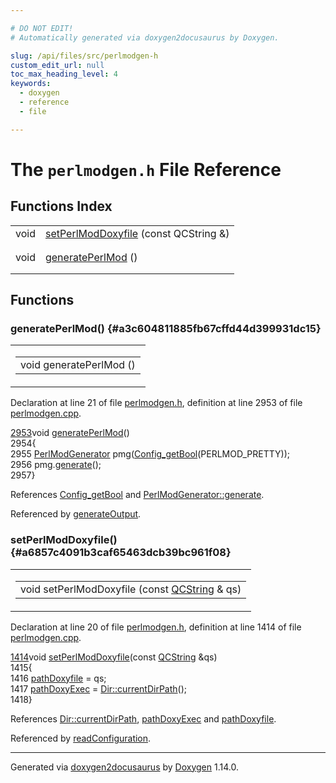 ```yaml
---

# DO NOT EDIT!
# Automatically generated via doxygen2docusaurus by Doxygen.

slug: /api/files/src/perlmodgen-h
custom_edit_url: null
toc_max_heading_level: 4
keywords:
  - doxygen
  - reference
  - file

---
```


<div class="doxyPage">

# The `perlmodgen.h` File Reference



## Functions Index

<table class="doxyMembersIndex">

<tr class="doxyMemberIndexItem">
<td class="doxyMemberIndexItemType" align="left" valign="top">void</td>
<td class="doxyMemberIndexItemName" align="left" valign="top"><a href="#a6857c4091b3caf65463dcb39bc961f08">setPerlModDoxyfile</a> (const QCString &amp;)</td>
</tr>
<tr class="doxyMemberIndexDescription">
<td class="doxyMemberIndexDescriptionLeft"></td>
<td class="doxyMemberIndexDescriptionRight">
</td>
</tr>
<tr class="doxyMemberIndexSeparator">
<td class="doxyMemberIndexSeparator" colspan="2"></td>
</tr>

<tr class="doxyMemberIndexItem">
<td class="doxyMemberIndexItemType" align="left" valign="top">void</td>
<td class="doxyMemberIndexItemName" align="left" valign="top"><a href="#a3c604811885fb67cffd44d399931dc15">generatePerlMod</a> ()</td>
</tr>
<tr class="doxyMemberIndexDescription">
<td class="doxyMemberIndexDescriptionLeft"></td>
<td class="doxyMemberIndexDescriptionRight">
</td>
</tr>
<tr class="doxyMemberIndexSeparator">
<td class="doxyMemberIndexSeparator" colspan="2"></td>
</tr>

</table>


<div class="doxySectionDef">

## Functions

### generatePerlMod() {#a3c604811885fb67cffd44d399931dc15}

<div class="doxyMemberItem">
<div class="doxyMemberProto">
<table class="doxyMemberLabels">
<tr class="doxyMemberLabels">
<td class="doxyMemberLabelsLeft">
<table class="doxyMemberName">
<tr>
<td class="doxyMemberName">void generatePerlMod ()</td>
</tr>
</table>
</td>
</tr>
</table>
</div>
<div class="doxyMemberDoc">



<p>Declaration at line 21 of file <a href="/web-doxygen/docs/api/files/src/perlmodgen-h">perlmodgen.h</a>, definition at line 2953 of file <a href="/web-doxygen/docs/api/files/src/perlmodgen-cpp">perlmodgen.cpp</a>.</p>


<div class="doxyProgramListing">

<div class="doxyCodeLine"><span class="doxyLineNumber"><a href="/web-doxygen/docs/api/files/src/perlmodgen-cpp/#a3c604811885fb67cffd44d399931dc15">2953</a></span><span class="doxyLineContent"><span class="doxyHighlightKeywordType">void</span><span class="doxyHighlight"> <a href="/web-doxygen/docs/api/files/src/perlmodgen-cpp/#a3c604811885fb67cffd44d399931dc15">generatePerlMod</a>()</span></span></div>
<div class="doxyCodeLine"><span class="doxyLineNumber">2954</span><span class="doxyLineContent"><span class="doxyHighlight">{</span></span></div>
<div class="doxyCodeLine"><span class="doxyLineNumber">2955</span><span class="doxyLineContent"><span class="doxyHighlight">  <a href="/web-doxygen/docs/api/classes/perlmodgenerator">PerlModGenerator</a> pmg(<a href="/web-doxygen/docs/api/files/src/config-h/#a5373d0332a31f16ad7a42037733e8c79">Config_getBool</a>(PERLMOD_PRETTY));</span></span></div>
<div class="doxyCodeLine"><span class="doxyLineNumber">2956</span><span class="doxyLineContent"><span class="doxyHighlight">  pmg.<a href="/web-doxygen/docs/api/classes/perlmodgenerator/#af6bb93beb1eac9b861832d368ffad291">generate</a>();</span></span></div>
<div class="doxyCodeLine"><span class="doxyLineNumber">2957</span><span class="doxyLineContent"><span class="doxyHighlight">}</span></span></div>

</div>


<p>References <a href="/web-doxygen/docs/api/files/src/config-h/#a5373d0332a31f16ad7a42037733e8c79">Config_getBool</a> and <a href="/web-doxygen/docs/api/classes/perlmodgenerator/#af6bb93beb1eac9b861832d368ffad291">PerlModGenerator::generate</a>.</p>


<p>Referenced by <a href="/web-doxygen/docs/api/files/src/doxygen-cpp/#a3efb8cd50f4362e3d58e72febfb872fa">generateOutput</a>.</p>

</div>
</div>

### setPerlModDoxyfile() {#a6857c4091b3caf65463dcb39bc961f08}

<div class="doxyMemberItem">
<div class="doxyMemberProto">
<table class="doxyMemberLabels">
<tr class="doxyMemberLabels">
<td class="doxyMemberLabelsLeft">
<table class="doxyMemberName">
<tr>
<td class="doxyMemberName">void setPerlModDoxyfile (const <a href="/web-doxygen/docs/api/classes/qcstring">QCString</a> &amp; qs)</td>
</tr>
</table>
</td>
</tr>
</table>
</div>
<div class="doxyMemberDoc">



<p>Declaration at line 20 of file <a href="/web-doxygen/docs/api/files/src/perlmodgen-h">perlmodgen.h</a>, definition at line 1414 of file <a href="/web-doxygen/docs/api/files/src/perlmodgen-cpp">perlmodgen.cpp</a>.</p>


<div class="doxyProgramListing">

<div class="doxyCodeLine"><span class="doxyLineNumber"><a href="/web-doxygen/docs/api/files/src/perlmodgen-cpp/#af9a12ff1fbddd237e1c30c3d41d7e315">1414</a></span><span class="doxyLineContent"><span class="doxyHighlightKeywordType">void</span><span class="doxyHighlight"> <a href="/web-doxygen/docs/api/files/src/perlmodgen-cpp/#af9a12ff1fbddd237e1c30c3d41d7e315">setPerlModDoxyfile</a>(</span><span class="doxyHighlightKeyword">const</span><span class="doxyHighlight"> <a href="/web-doxygen/docs/api/classes/qcstring">QCString</a> &amp;qs)</span></span></div>
<div class="doxyCodeLine"><span class="doxyLineNumber">1415</span><span class="doxyLineContent"><span class="doxyHighlight">{</span></span></div>
<div class="doxyCodeLine"><span class="doxyLineNumber">1416</span><span class="doxyLineContent"><span class="doxyHighlight">  <a href="/web-doxygen/docs/api/files/src/perlmodgen-cpp/#afb0371ed59a369486ad1a67b4c2efeab">pathDoxyfile</a> = qs;</span></span></div>
<div class="doxyCodeLine"><span class="doxyLineNumber">1417</span><span class="doxyLineContent"><span class="doxyHighlight">  <a href="/web-doxygen/docs/api/files/src/perlmodgen-cpp/#af9a07601cdd319c7b07bd7aa46c7e5fb">pathDoxyExec</a> = <a href="/web-doxygen/docs/api/classes/dir/#a0f62ab07068c5f966bca7ce280f4ed49">Dir::currentDirPath</a>();</span></span></div>
<div class="doxyCodeLine"><span class="doxyLineNumber">1418</span><span class="doxyLineContent"><span class="doxyHighlight">}</span></span></div>

</div>


<p>References <a href="/web-doxygen/docs/api/classes/dir/#a0f62ab07068c5f966bca7ce280f4ed49">Dir::currentDirPath</a>, <a href="/web-doxygen/docs/api/files/src/perlmodgen-cpp/#af9a07601cdd319c7b07bd7aa46c7e5fb">pathDoxyExec</a> and <a href="/web-doxygen/docs/api/files/src/perlmodgen-cpp/#afb0371ed59a369486ad1a67b4c2efeab">pathDoxyfile</a>.</p>


<p>Referenced by <a href="/web-doxygen/docs/api/files/src/doxygen-cpp/#ab0fa1b0c948e78e0d0d749ff1f5740b5">readConfiguration</a>.</p>

</div>
</div>

</div>

<hr/>

<p class="doxyGeneratedBy">Generated via <a href="https://github.com/xpack/doxygen2docusaurus">doxygen2docusaurus</a> by <a href="https://www.doxygen.nl">Doxygen</a> 1.14.0.</p>

</div>
